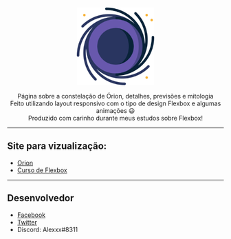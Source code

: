 <p align="center">
  <img src="https://github.com/AlexDjon/Orion/blob/master/images/icon.png?raw=true" alt="Órion" width="180">
</p>

<p align="center">
  Página sobre a constelação de Órion, detalhes, previsões e mitologia<br>
  Feito utilizando layout responsivo com o tipo de design Flexbox e algumas animações 😃<br>
  Produzido com carinho durante meus estudos sobre Flexbox!
</p>

<hr>

## Site para vizualização:
- [Orion](https://welcometoalex.space/orion/)
- [Curso de Flexbox](https://www.youtube.com/playlist?list=PLwXQLZ3FdTVGjLmjwfRc0Q9TA5U-PCWp4)

<hr>

## Desenvolvedor
- [Facebook](https://www.facebook.com/alex.djonata.52)
- [Twitter](https://twitter.com/AlexDjonata)
- Discord: Alexxx#8311
